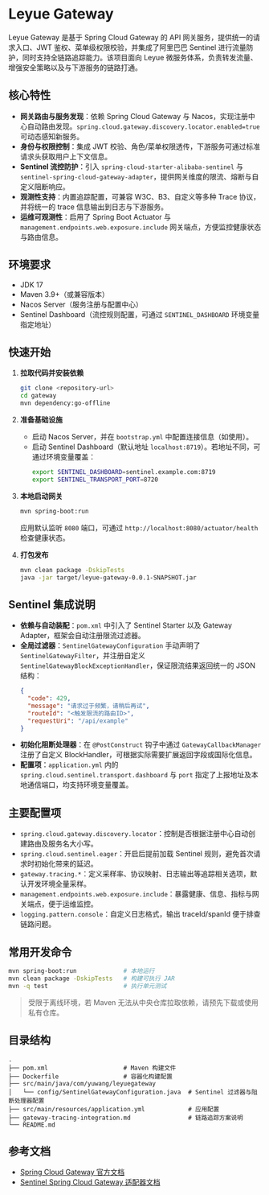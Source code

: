 # Leyue Gateway

Leyue Gateway 是基于 Spring Cloud Gateway 的 API 网关服务，提供统一的请求入口、JWT 鉴权、菜单级权限校验，并集成了阿里巴巴 Sentinel 进行流量防护，同时支持全链路追踪能力。该项目面向 Leyue 微服务体系，负责转发流量、增强安全策略以及与下游服务的链路打通。

## 核心特性
- **网关路由与服务发现**：依赖 Spring Cloud Gateway 与 Nacos，实现注册中心自动路由发现。`spring.cloud.gateway.discovery.locator.enabled=true` 可动态感知新服务。  
- **身份与权限控制**：集成 JWT 校验、角色/菜单权限透传，下游服务可通过标准请求头获取用户上下文信息。  
- **Sentinel 流控防护**：引入 `spring-cloud-starter-alibaba-sentinel` 与 `sentinel-spring-cloud-gateway-adapter`，提供网关维度的限流、熔断与自定义阻断响应。  
- **观测性支持**：内置追踪配置，可兼容 W3C、B3、自定义等多种 Trace 协议，并将统一的 trace 信息输出到日志与下游服务。  
- **运维可观测性**：启用了 Spring Boot Actuator 与 `management.endpoints.web.exposure.include` 网关端点，方便监控健康状态与路由信息。

## 环境要求
- JDK 17
- Maven 3.9+（或兼容版本）
- Nacos Server（服务注册与配置中心）
- Sentinel Dashboard（流控规则配置，可通过 `SENTINEL_DASHBOARD` 环境变量指定地址）

## 快速开始
1. **拉取代码并安装依赖**
   ```bash
   git clone <repository-url>
   cd gateway
   mvn dependency:go-offline
   ```
2. **准备基础设施**
   - 启动 Nacos Server，并在 `bootstrap.yml` 中配置连接信息（如使用）。
   - 启动 Sentinel Dashboard（默认地址 `localhost:8719`）。若地址不同，可通过环境变量覆盖：
     ```bash
     export SENTINEL_DASHBOARD=sentinel.example.com:8719
     export SENTINEL_TRANSPORT_PORT=8720
     ```
3. **本地启动网关**
   ```bash
   mvn spring-boot:run
   ```
   应用默认监听 `8080` 端口，可通过 `http://localhost:8080/actuator/health` 检查健康状态。

4. **打包发布**
   ```bash
   mvn clean package -DskipTests
   java -jar target/leyue-gateway-0.0.1-SNAPSHOT.jar
   ```

## Sentinel 集成说明
- **依赖与自动装配**：`pom.xml` 中引入了 Sentinel Starter 以及 Gateway Adapter，框架会自动注册限流过滤器。  
- **全局过滤器**：`SentinelGatewayConfiguration` 手动声明了 `SentinelGatewayFilter`，并注册自定义 `SentinelGatewayBlockExceptionHandler`，保证限流结果返回统一的 JSON 结构：
  ```json
  {
    "code": 429,
    "message": "请求过于频繁，请稍后再试",
    "routeId": "<触发限流的路由ID>",
    "requestUri": "/api/example"
  }
  ```
- **初始化阻断处理器**：在 `@PostConstruct` 钩子中通过 `GatewayCallbackManager` 注册了自定义 BlockHandler，可根据实际需要扩展返回字段或国际化信息。  
- **配置项**：`application.yml` 内的 `spring.cloud.sentinel.transport.dashboard` 与 `port` 指定了上报地址及本地通信端口，均支持环境变量覆盖。

## 主要配置项
- `spring.cloud.gateway.discovery.locator`：控制是否根据注册中心自动创建路由及服务名大小写。  
- `spring.cloud.sentinel.eager`：开启后提前加载 Sentinel 规则，避免首次请求时初始化带来的延迟。  
- `gateway.tracing.*`：定义采样率、协议映射、日志输出等追踪相关选项，默认开发环境全量采样。  
- `management.endpoints.web.exposure.include`：暴露健康、信息、指标与网关端点，便于运维监控。  
- `logging.pattern.console`：自定义日志格式，输出 traceId/spanId 便于排查链路问题。

## 常用开发命令
```bash
mvn spring-boot:run             # 本地运行
mvn clean package -DskipTests   # 构建可执行 JAR
mvn -q test                     # 执行单元测试
```
> 受限于离线环境，若 Maven 无法从中央仓库拉取依赖，请预先下载或使用私有仓库。

## 目录结构
```
.
├── pom.xml                     # Maven 构建文件
├── Dockerfile                  # 容器化构建配置
├── src/main/java/com/yuwang/leyuegateway
│   └── config/SentinelGatewayConfiguration.java  # Sentinel 过滤器与阻断处理器配置
├── src/main/resources/application.yml            # 应用配置
├── gateway-tracing-integration.md                # 链路追踪方案说明
└── README.md
```

## 参考文档
- [Spring Cloud Gateway 官方文档](https://spring.io/projects/spring-cloud-gateway)
- [Sentinel Spring Cloud Gateway 适配器文档](https://github.com/alibaba/Sentinel/wiki/Spring-Cloud-Gateway)
